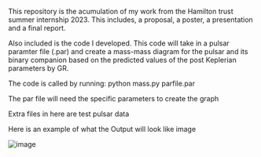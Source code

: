 This repository is the acumulation of my work from the Hamilton trust summer internship 2023. 
This includes, a proposal, a poster, a presentation and a final report. 

Also included is the code I developed.
This code will take in a pulsar paramter file (.par) and create a mass-mass diagram for the pulsar and its binary companion based on the predicted values of the post Keplerian parameters by GR.

The code is called by running: python mass.py parfile.par

The par file will need the specific parameters to create the graph

Extra files in here are test pulsar data

Here is an example of what the Output will look like image

![image](https://github.com/Tbrosnan12/Hamilton-trust-2023/assets/124216087/56cb5553-ce65-48fd-b46b-cdf245ad37ea)
